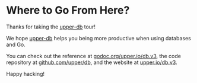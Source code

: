 # Where to Go From Here?

Thanks for taking the [upper-db][1] tour!

We hope [upper-db][1] helps you being more productive when using databases and
Go.

You can check out the reference at
[godoc.org/upper.io/db.v3](https://godoc.org/upper.io/db.v3), the code
repository at [github.com/upper/db](https://github.com/upper/db), and the
website at [upper.io/db.v3](https://upper.io/db.v3).

Happy hacking!

[1]: https://upper.io/db.v3
